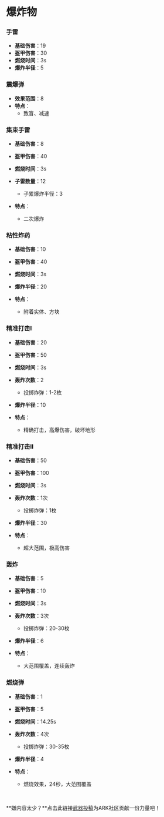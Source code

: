 # 爆炸物

### 手雷
- **基础伤害**：19
- **盔甲伤害**：30
- **燃烧时间**：3s
- **爆炸半径**：5

### 震爆弹
- **效果范围**：8
- **特点**：
  - 致盲、减速

### 集束手雷
- **基础伤害**：8
- **盔甲伤害**：40
- **燃烧时间**：3s
- **子雷数量**：12
  - 子累爆炸半径：3

- **特点**：
  - 二次爆炸


### 粘性炸药

- **基础伤害**：10

- **盔甲伤害**：40

- **燃烧时间**：3s

- **爆炸半径**：20
- **特点**：
  - 附着实体、方块

### 精准打击I

- **基础伤害**：20

- **盔甲伤害**：50

- **燃烧时间**：3s

- **轰炸次数**：2
  - 投掷炸弹：1-2枚
- **爆炸半径**：10
- **特点**：
  - 精确打击，高爆伤害，破坏地形

### 精准打击II

- **基础伤害**：50

- **盔甲伤害**：100

- **燃烧时间**：3s

- **轰炸次数**：1次
  - 投掷炸弹：1枚
- **爆炸半径**：30
- **特点**：
  - 超大范围，极高伤害

### 轰炸

- **基础伤害**：5

- **盔甲伤害**：10

- **燃烧时间**：3s

- **轰炸次数**：3次
  - 投掷炸弹：20-30枚
- **爆炸半径**：6
- **特点**：
  - 大范围覆盖，连续轰炸

### 燃烧弹

- **基础伤害**：1

- **盔甲伤害**：5

- **燃烧时间**：14.25s

- **轰炸次数**：4次
  - 投掷炸弹：30-35枚
- **爆炸半径**：4
- **特点**：
  - 燃烧效果，24秒，大范围覆盖 

<br>

**嫌内容太少？**点击此链接[武器投稿](/WM/武装创造者计划.md)为ARK社区贡献一份力量吧！